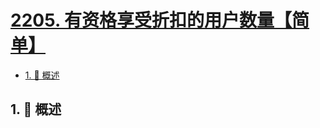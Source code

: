 # [2205. 有资格享受折扣的用户数量【简单】](https://github.com/tnotesjs/TNotes.leetcode/tree/main/notes/2205.%20%E6%9C%89%E8%B5%84%E6%A0%BC%E4%BA%AB%E5%8F%97%E6%8A%98%E6%89%A3%E7%9A%84%E7%94%A8%E6%88%B7%E6%95%B0%E9%87%8F%E3%80%90%E7%AE%80%E5%8D%95%E3%80%91)

<!-- region:toc -->

- [1. 📝 概述](#1--概述)

<!-- endregion:toc -->

## 1. 📝 概述
